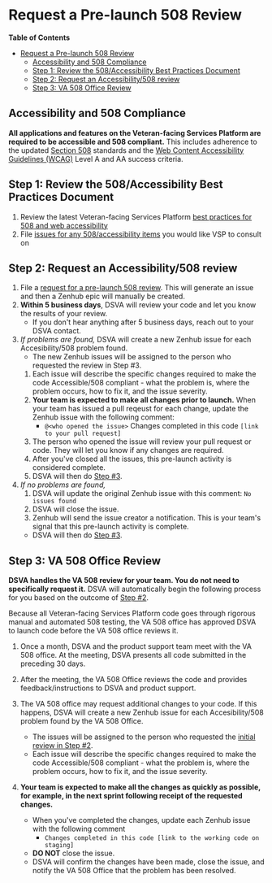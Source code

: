 # Request a Pre-launch 508 Review

**Table of Contents**

- [Request a Pre-launch 508 Review](#request-a-pre-launch-508-review)
  - [Accessibility and 508 Compliance](#accessibility-and-508-compliance)
  - [Step 1: Review the 508/Accessibility Best Practices Document](#step-1-review-the-508accessibility-best-practices-document)
  - [Step 2: Request an Accessibility/508 review](#step-2-request-an-accessibility508-review)
  - [Step 3: VA 508 Office Review](#step-3-va-508-office-review)

## Accessibility and 508 Compliance

**All applications and features on the Veteran-facing Services Platform are required to be accessible and 508 compliant.** This includes adherence to the updated [Section 508](https://www.section508.gov/) standards and the [Web Content Accessibility Guidelines (WCAG)](https://www.w3.org/TR/WCAG20/) Level A and AA success criteria.

## Step 1: Review the 508/Accessibility Best Practices Document

1. Review the latest Veteran-facing Services Platform [best practices for 508 and web accessibility](https://github.com/department-of-veterans-affairs/va.gov-team/blob/master/platform/accessibility/508-accessibility-best-practices.md)
2. File [issues for any 508/accessibility items](https://github.com/department-of-veterans-affairs/va.gov-team/issues/new?labels=508%2FAccessibility&template=508-issue.md) you would like VSP to consult on

## Step 2: Request an Accessibility/508 review

1. File a [request for a pre-launch 508 review](https://github.com/department-of-veterans-affairs/va.gov-team/issues/new?assignees=1Copenut&labels=508%2FAccessibility%2C+launch+review%2C+product+support&template=508-pre-launch-review-template.md&title=Request+accessibility%2F508+review+for+ENTER_PRODUCT_NAME). This will generate an issue and then a Zenhub epic will manually be created.
2. **Within 5 business days**, DSVA will review your code and let you know the results of your review.
   - If you don't hear anything after 5 business days, reach out to your DSVA contact.
3. _If problems are found,_ DSVA will create a new Zenhub issue for each Accesibility/508 problem found.
   - The new Zenhub issues will be assigned to the person who requested the review in Step #3.
   1. Each issue will describe the specific changes required to make the code Accessible/508 compliant - what the problem is, where the problem occurs, how to fix it, and the issue severity.
   2. **Your team is expected to make all changes prior to launch.** When your team has issued a pull reqeust for each change, update the Zenhub issue with the following comment:
      - `@<who opened the issue>` Changes completed in this code `[link to your pull request]`
   3. The person who opened the issue will review your pull request or code. They will let you know if any changes are required.
   4. After you've closed all the issues, this pre-launch activity is considered complete.
   5. DSVA will then do [Step #3](#step-3-va-508-office-review).
4. _If no problems are found,_
   1. DSVA will update the original Zenhub issue with this comment: `No issues found`
   2. DSVA will close the issue.
   3. Zenhub will send the issue creator a notification. This is your team's signal that this pre-launch activity is complete.
   - DSVA will then do [Step #3](#step-3-va-508-office-review).

## Step 3: VA 508 Office Review

**DSVA handles the VA 508 review for your team. You do not need to specifically request it.** DSVA will automatically begin the following process for you based on the outcome of [Step #2](#step-2-request-an-accessibility508-review).

Because all Veteran-facing Services Platform code goes through rigorous manual and automated 508 testing, the VA 508 office has approved DSVA to launch code before the VA 508 office reviews it.

1. Once a month, DSVA and the product support team meet with the VA 508 office. At the meeting, DSVA presents all code submitted in the preceding 30 days.

2. After the meeting, the VA 508 Office reviews the code and provides feedback/instructions to DSVA and product support.

3. The VA 508 office may request additional changes to your code. If this happens, DSVA will create a new Zenhub issue for each Accesibility/508 problem found by the VA 508 Office.

   - The issues will be assigned to the person who requested the [initial review in Step #2](#step-2-request-an-accessibility508-review).
   - Each issue will describe the specific changes required to make the code Accessible/508 compliant - what the problem is, where the problem occurs, how to fix it, and the issue severity.

4. **Your team is expected to make all the changes as quickly as possible, for example, in the next sprint following receipt of the requested changes.**
   - When you've completed the changes, update each Zenhub issue with the following comment
     - `Changes completed in this code [link to the working code on staging]`
   - **DO NOT** close the issue.
   - DSVA will confirm the changes have been made, close the issue, and notify the VA 508 Office that the problem has been resolved.
